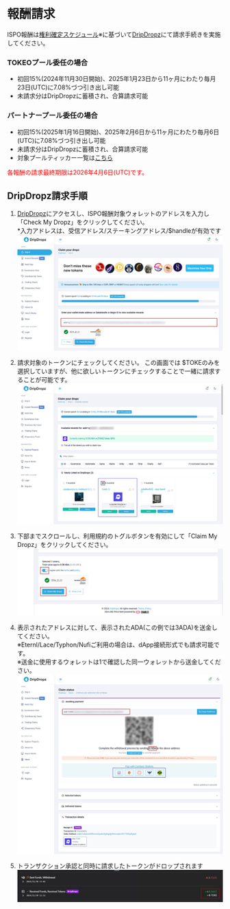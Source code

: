 # **報酬請求**

ISPO報酬は[権利確定スケジュール](../tokenomics/vesting.md#ispo)※に基づいて[DripDropz](https://dripdropz.io/)にて請求手続きを実施してください。  

### TOKEOプール委任の場合
* 初回15%(2024年11月30日開始)、2025年1月23日から11ヶ月にわたり毎月23日(UTC)に7.08%づつ引き出し可能
* 未請求分はDripDropzに蓄積され、合算請求可能

### パートナープール委任の場合
* 初回15%(2025年1月16日開始)、2025年2月6日から11ヶ月にわたり毎月6日(UTC)に7.08%づつ引き出し可能
* 未請求分はDripDropzに蓄積され、合算請求可能
* 対象プールティッカー一覧は[こちら](./partner-spos.md)

<font color=red>各報酬の請求最終期限は2026年4月6日(UTC)です。</font>


## DripDropz請求手順

1. [DripDropz](https://dripdropz.io/)にアクセスし、ISPO報酬対象ウォレットのアドレスを入力し「Check My Dropz」をクリックしてください。  
*入力アドレスは、受信アドレス/ステーキングアドレス/$handleが有効です
![](../images/ispo-claim1.png)

2. 請求対象のトークンにチェックしてください。  この画面では $TOKEのみを選択していますが、他に欲しいトークンにチェックすることで一緒に請求することが可能です。
![](../images/ispo-claim2.png)

3. 下部までスクロールし、利用規約のトグルボタンを有効にして「Claim My Dropz」をクリックしてください。
![](../images/ispo-claim3.png)

4. 表示されたアドレスに対して、表示されたADA(この例では3ADA)を送金してください。  
※Eternl/Lace/Typhon/Nufiご利用の場合は、dApp接続形式でも請求可能です。  
※送金に使用するウォレットは1で確認した同一ウォレットから送金してください。
![](../images/ispo-claim4.png) 

5. トランザクション承認と同時に請求したトークンがドロップされます
![](../images/ispo-claim5.png)